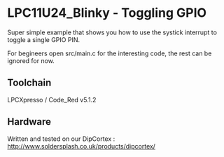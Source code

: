 LPC11U24_Blinky - Toggling GPIO
===============================

Super simple example that shows you how to use the systick interrupt to toggle a single GPIO PIN.

For begineers open src/main.c for the interesting code, the rest can be ignored for now.

Toolchain
-------------------------------

LPCXpresso / Code_Red v5.1.2

Hardware
-------------------------------
Written and tested on our DipCortex :
http://www.soldersplash.co.uk/products/dipcortex/